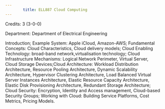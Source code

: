 ```yaml
---
        title: ELL887 Cloud Computing
---
```

Credits: 3 (3-0-0)

Department: Department of Electrical Engineering

Introduction; Example System: Apple iCloud, Amazon-AWS; Fundamental Concepts: Cloud Characteristics, Cloud delivery models; Cloud Enabling Technology: broad-band network,virtualisation technology; Cloud Infrastructure Mechanisms: Logical Network Perimeter, Virtual Server, Cloud Storage Devices;Cloud Architecture: Workload Distribution Architecture, Resource Pooling Architecture, Dynamic Scalability Architecture, Hypervisor Clustering Architecture, Load Balanced Virtual Server Instances Architecture, Elastic Resource Capacity Architecture, Elastic Disk Provisioning Architecture, Redundant Storage Architecture; Cloud Security: Encryption, Identity and Access management, Cloud-based Security Groups; Working with Cloud: Building Service Platforms, Cost Metrics, Pricing Models.
